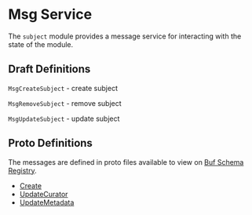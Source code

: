 # Msg Service

The `subject` module provides a message service for interacting with the state of the module.

## Draft Definitions

`MsgCreateSubject` - create subject

`MsgRemoveSubject` - remove subject

`MsgUpdateSubject` - update subject 

## Proto Definitions

The messages are defined in proto files available to view on [Buf Schema Registry](https://buf.build/chora/geonode).

<!-- listed alphabetically -->

- [Create](https://buf.build/chora/geonode/docs/main:chora.geonode.v1#chora.geonode.v1.Msg.Create)
- [UpdateCurator](https://buf.build/chora/geonode/docs/main:chora.geonode.v1#chora.geonode.v1.Msg.UpdateCurator)
- [UpdateMetadata](https://buf.build/chora/geonode/docs/main:chora.geonode.v1#chora.geonode.v1.Msg.UpdateMetadata)
